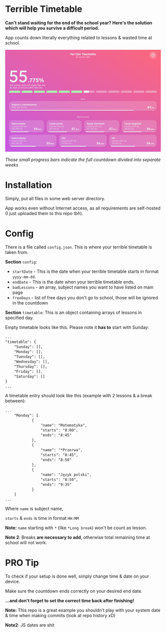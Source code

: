 # Terrible Timetable

**Can't stand waiting for the end of the school year? Here's the solution which will help you survive a difficult period.**

App counts down literally everything related to lessons & wasted time at school.

<img max-width="400" src="screenshots/preview.png">

_Those small progress bars indicate the full countdown divided into separate weeks_

# Installation
Simply, put all files in some web server directory.

App works even without Internet access, as all requirements are self-hosted (I just uploaded them to this repo tbh).

# Config
There is a file called `config.json`. This is where your terrible timetable is taken from.

**Section** `config`:
- `startDate` - This is the date when your terrible timetable starts in format `yyyy-mm-dd`.
- `endDate` - This is the date when your terrible timetable ends.
- `badLessons` - an array, subject names you want to have listed on main page
- `freeDays` -  list of free days you don't go to school, those will be ignored in the countdown

**Section** `timetable`:
This is an object containing arrays of lessons in specified day.

Empty timetable looks like this. Please note it **has to** start with Sunday:
```
...
"timetable": {
	"Sunday": [],
	"Monday": [],
	"Tuesday": [],
	"Wednesday": [],
	"Thursday": [],
	"Friday": [],
	"Saturday": []
}
...
```

A timetable entry should look like this (example with 2 lessons & a break between):
```
...
    "Monday": [
            {
                "name": "Matematyka",
                "starts": "8:00",
                "ends": "8:45"
            },
            {
                "name": "*Przerwa",
                "starts": "8:45",
                "ends": "8:50"
            },
            {
                "name": "Język polski",
                "starts": "8:50",
                "ends": "9:35"
            }
    ]
...
```
Where `name` is subject name,

`starts` & `ends` is time in format `HH:MM`

**Note:** `name` starting with `*` (like `*Long break`) won't be count as lesson.

**Note 2**: Breaks **are necessary to add**, otherwise total remaining time at school will not work.


# PRO Tip

To check if your setup is done well, simply change time & date on your device.

Make sure the countdown ends correctly on your desired end date. 

**...and don't forget to set the correct time back after finishing!**

**Note:** This repo is a great example you shouldn't play with your system date & time when making commits (look at repo history xD)

**Note2**: JS dates are shit